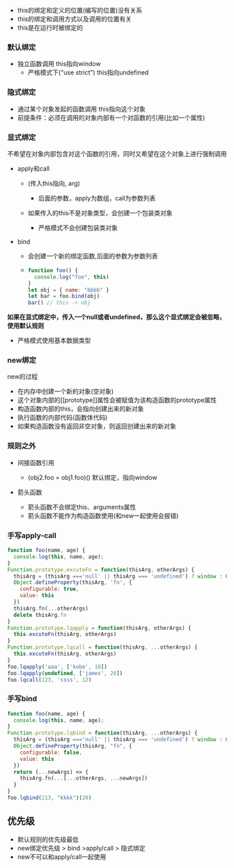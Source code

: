 * this的绑定和定义的位置(编写的位置)没有关系
* this的绑定和调用方式以及调用的位置有关
* this是在运行时被绑定的



### 默认绑定

* 独立函数调用 this指向window
  * 严格模式下("use strict") this指向undefined



### 隐式绑定

* 通过某个对象发起的函数调用 this指向这个对象
* 前提条件：必须在调用的对象内部有一个对函数的引用(比如一个属性)



### 显式绑定

不希望在对象内部包含对这个函数的引用，同时又希望在这个对象上进行强制调用

* apply和call

  * (传入this指向, arg)
    * 后面的参数，apply为数组，call为参数列表

  * 如果传入的this不是对象类型，会创建一个包装类对象
    * 严格模式不会创建包装类对象

* bind

  * 会创建一个新的绑定函数,后面的参数为参数列表

  * ```js
    function foo() {
      console.log("foo", this)
    }
    let obj = { name: "bbbb" }
    let bar = foo.bind(obj)
    bar() // this -> obj
    ```

**如果在显式绑定中，传入一个null或者undefined，那么这个显式绑定会被忽略，使用默认规则**

* 严格模式使用基本数据类型



### new绑定

new的过程

* 在内存中创建一个新的对象(空对象)
* 这个对象内部的[[prototype]]属性会被赋值为该构造函数的prototype属性
* 构造函数内部的this，会指向创建出来的新对象
* 执行函数的内部代码(函数体代码)
* 如果构造函数没有返回非空对象，则返回创建出来的新对象



### 规则之外

* 间接函数引用
  * (obj2.foo = obj1.foo)()     默认绑定，指向window

* 箭头函数
  * 箭头函数不会绑定this、arguments属性
  * 箭头函数不能作为构造函数使用(和new一起使用会报错)



### 手写apply-call

```js
function foo(name, age) {
  console.log(this, name, age);
}
Function.prototype.excuteFn = function(thisArg, otherArgs) {
  thisArg = (thisArg ==='null' || thisArg === 'undefined') ? window : Object(thisArg)
  Object.defineProperty(thisArg, 'fn', {
    configurable: true,
    value: this
  })
  thisArg.fn(...otherArgs)
  delete thisArg.fn
}
Function.prototype.lqapply = function(thisArg, otherArgs) {
  this.excuteFn(thisArg, otherArgs)
}
Function.prototype.lqcall = function(thisArg, ...otherArgs) {
  this.excuteFn(thisArg, otherArgs)
}
foo.lqapply('aaa', ['kobe', 18])
foo.lqapply(undefined, ['james', 28])
foo.lqcall(123, 'ssss', 12)
```

### 手写bind

```js
function foo(name, age) {
  console.log(this, name, age);
}
Function.prototype.lqbind = function(thisArg, ...otherArgs) {
  thisArg = (thisArg ==='null' || thisArg === 'undefined') ? window : Object(thisArg)
  Object.defineProperty(thisArg, "fn", {
    configurable: false,
    value: this
  })
  return (...newArgs) => {
    thisArg.fn(...[...otherArgs, ...newArgs])
  }
} 
foo.lqbind(213, "kkkk")(20)
```





## 优先级

* 默认规则的优先级最低
* new绑定优先级 > bind >apply/call > 隐式绑定
* new不可以和apply/call一起使用
